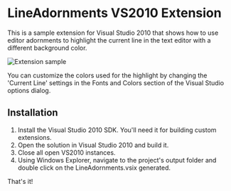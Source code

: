# LineAdornments VS2010 Extension

This is a sample extension for Visual Studio 2010 that shows how to 
use editor adornments to highlight the current line in the text editor
with a different background color.

![Extension sample](http://winterdom.com/wp-content/uploads/2009/06/vs10_clh_1_thumb.png)

You can customize the colors used for the highlight by changing the
'Current Line' settings in the Fonts and Colors section of the Visual Studio
options dialog.

## Installation

1. Install the Visual Studio 2010 SDK. You'll need it for building custom
   extensions.
2. Open the solution in Visual Studio 2010 and build it.
3. Close all open VS2010 instances.
4. Using Windows Explorer, navigate to the project's output folder and double
   click on the LineAdornments.vsix generated.

That's it!

